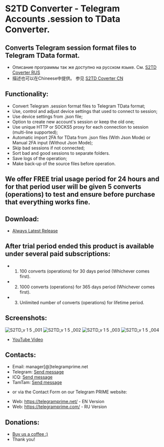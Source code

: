 # S2TD Converter - Telegram Accounts .session to TData Converter.
## Converts Telegram session format files to Telegram TData format.
 
 * Описание программы так же доступно на русском языке. См. [S2TD Coverter RUS](https://github.com/telegram-prime/Telegram-Session-to-TData-Converter-RU/)
 * 描述也可以在Chineese中提供。 参见 [S2TD Coverter CN](https://github.com/telegram-prime/Telegram-Session-to-TData-Converter-CN)


## Functionality:
 - Convert Telegram .session format files to Telegram TData format;
 - Use, control and adjust device settings that used to connect to session;
 - Use device settings from .json file;
 - Option to create new account's session or keep the old one;
 - Use unique HTTP or SOCKS5 proxy for each connection to session (multi-line supported);
 - Automatic import 2FA for TData from .json files (With Json Mode) or Manual 2FA input (Without Json Mode);
 - Skip bad sessions if not connected;
 - Sort bad and good sessions to separate folders.
 - Save logs of the operation;
 - Make back-up of the source files before operation.


## We offer FREE trial usage period for 24 hours and for that period user will be given 5 converts (operations) to test and ensure before purchase that everything works fine. 

## Download:
 - [Always Latest Release](https://github.com/telegram-prime/Telegram-Session-to-TData-Converter/releases/latest)


## After trial period ended this product is available under several paid subscriptions: 
- 1.  100  converts (operations) for 30 days period (Whichever comes first).
- 2.  1000 converts (operations) for 365 days period (Whichever comes first).
- 3.  Unlimited number of converts (operations) for lifetime period.


## Screenshots:

![S2TD_v 1 5 _001](https://github.com/telegram-prime/Telegram-Session-to-TData-Converter/assets/94137664/80492234-eac2-4869-a023-cd7f8a272294) ![S2TD_v 1 5 _002](https://github.com/telegram-prime/Telegram-Session-to-TData-Converter/assets/94137664/f2cebb7e-f3b3-49a6-b928-0ee3d6cf3ea2)
![S2TD_v 1 5 _003](https://github.com/telegram-prime/Telegram-Session-to-TData-Converter/assets/94137664/f2ed446d-7de0-4da2-a1ff-7f89fb4ae431) ![S2TD_v 1 5 _004](https://github.com/telegram-prime/Telegram-Session-to-TData-Converter/assets/94137664/9fd7d9bf-0892-44e1-bfa5-8e0463f215ad)



- [YouTube Video](https://youtu.be/_U3eIo_22J0)


##  Contacts:
- Email:    manager[@]telegramprime.net
- Telegram: [Send message](https://telegramprime.com/telegram-contact)
- ICQ:      [Send message](https://telegramprime.com/icq-contact)
- TamTam:   [Send message](https://telegramprime.com/tamtam-contact)

* or via the Contact Form on our Telegram PRIME website:
- Wеb: https://telegramprime.net/ - EN Version
- Wеb: https://telegramprime.com/ - RU Version


## Donations:
* [Buy us a coffee :)](https://commerce.coinbase.com/checkout/a0495346-539e-48df-9b43-880a3b93dc8b)
* Thank you!




